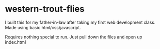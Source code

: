 # western-trout-flies
I built this for my father-in-law after taking my first web development class. Made using basic html/css/javascript.

Requires nothing special to run. Just pull down the files and open up index.html
